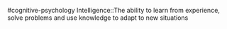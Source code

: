 #cognitive-psychology 
Intelligence::The ability to learn from experience, solve problems and use knowledge to adapt to new situations